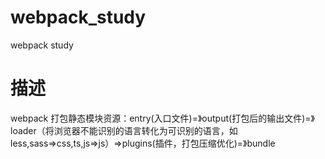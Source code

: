 # webpack_study
webpack study
# 描述
webpack 打包静态模块资源：entry(入口文件)=》output(打包后的输出文件)=》loader（将浏览器不能识别的语言转化为可识别的语言，如less,sass=>css,ts,js=>js）=>plugins(插件，打包压缩优化)=》bundle
